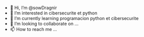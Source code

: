 - 👋 Hi, I’m @sowDragnir
- 👀 I’m interested in  cibersecurite et  python
- 🌱 I’m currently learning  programacion python et  cibersecurite
- 💞️ I’m looking to collaborate on ... 
- 📫 How to reach me ...

<!---
sowDragnir/sowDragnir is a ✨ special ✨ repository because its `README.md` (this file) appears on your GitHub profile.
You can click the Preview link to take a look at your changes.
--->
